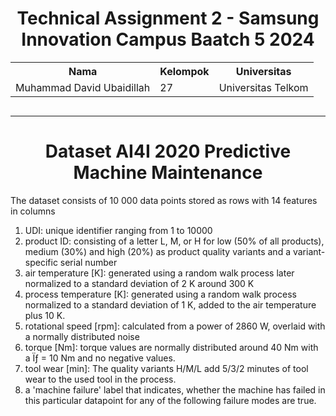 <div align="center">
  <h1><strong>Technical Assignment 2 - Samsung Innovation Campus Baatch 5 2024</strong></h1>
  <table style="margin-bottom: 30px;">
    <tr>
      <th>Nama</th>
      <th>Kelompok</th>
      <th>Universitas</th>
    </tr>
    <tr>
      <td>Muhammad David Ubaidillah</td>
      <td>27</td>
      <td>Universitas Telkom</td>
    </tr>
  </table>
  
  ---------------
  
  <h1><strong>Dataset AI4I 2020 Predictive Machine Maintenance</strong></h1>
</div>
 The dataset consists of 10 000 data points stored as rows with 14 features in columns

1. UDI: unique identifier ranging from 1 to 10000
2. product ID: consisting of a letter L, M, or H for low (50% of all products), medium (30%) and high (20%) as product quality variants and a variant-specific serial number
3. air temperature [K]: generated using a random walk process later normalized to a standard deviation of 2 K around 300 K
4. process temperature [K]: generated using a random walk process normalized to a standard deviation of 1 K, added to the air temperature plus 10 K.
5. rotational speed [rpm]: calculated from a power of 2860 W, overlaid with a normally distributed noise
6. torque [Nm]: torque values are normally distributed around 40 Nm with a Ïƒ = 10 Nm and no negative values. 
7. tool wear [min]: The quality variants H/M/L add 5/3/2 minutes of tool wear to the used tool in the process. 
8. a 'machine failure' label that indicates, whether the machine has failed in this particular datapoint for any of the following failure modes are true.
